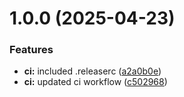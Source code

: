 # 1.0.0 (2025-04-23)


### Features

* **ci:** included .releaserc ([a2a0b0e](https://github.com/ccrawford4/k8s-infra/commit/a2a0b0e32d8cd0cb9e982afcd873a07384744222))
* **ci:** updated ci workflow ([c502968](https://github.com/ccrawford4/k8s-infra/commit/c5029684493df520284877f56a59e22225c62716))
